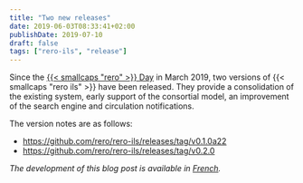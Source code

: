 ```yaml
---
title: "Two new releases"
date: 2019-06-03T08:33:41+02:00
publishDate: 2019-07-10
draft: false 
tags: ["rero-ils", "release"]
---
```


Since the [{{< smallcaps "rero" >}} Day](https://www.rero.ch/page.php?section=communique&pageid=reroday2019_fr) in March 2019, two versions of {{< smallcaps "rero ils" >}} have been released. They provide a consolidation of the existing system, early support of the consortial model, an improvement of the search engine and circulation notifications.

The version notes are as follows:

- https://github.com/rero/rero-ils/releases/tag/v0.1.0a22
- https://github.com/rero/rero-ils/releases/tag/v0.2.0

*The development of this blog post is available in [French](/releases-v0.1.0a22-v0.2.0).*

<!--more-->
